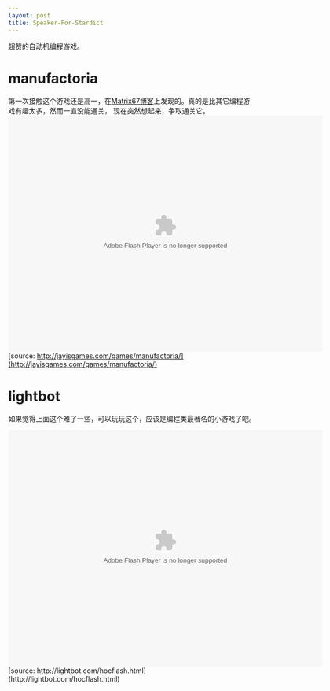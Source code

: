 ```yaml
---
layout: post
title: Speaker-For-Stardict
---
```

超赞的自动机编程游戏。

# manufactoria

第一次接触这个游戏还是高一，在[Matrix67博客](http://www.matrix67.com/blog/archives/3306)上发现的。真的是比其它编程游戏有趣太多，然而一直没能通关，
现在突然想起来，争取通关它。
<embed src="https://github.com/qzane/qzane.github.io/raw/master/attachments/160925-manufactoria.swf" quality="high" width="640" height="480" name="flashcontent" align="middle" allowScriptAccess="sameDomain" allowFullScreen="false" type="application/x-shockwave-flash" pluginspage="http://www.macromedia.com/go/getflashplayer" />
[source: http://jayisgames.com/games/manufactoria/](http://jayisgames.com/games/manufactoria/)

# lightbot

如果觉得上面这个难了一些，可以玩玩这个，应该是编程类最著名的小游戏了吧。

<embed src="https://github.com/qzane/qzane.github.io/raw/master/attachments/160925-lightbot-hoc2015.swf" quality="high" width="640" height="480" name="flashcontent" align="middle" allowScriptAccess="sameDomain" allowFullScreen="false" type="application/x-shockwave-flash" pluginspage="http://www.macromedia.com/go/getflashplayer" />
[source: http://lightbot.com/hocflash.html](http://lightbot.com/hocflash.html)


